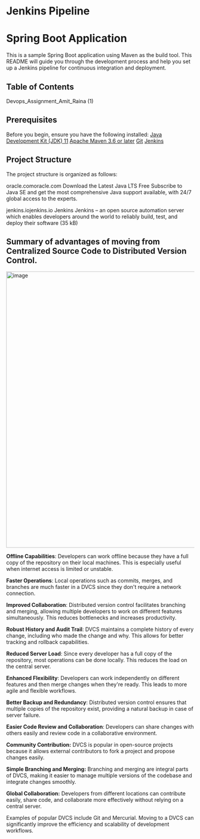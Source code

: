 # Jenkins Pipeline 

# Spring Boot Application
This is a sample Spring Boot application using Maven as the build tool. This README will guide you through the development process and help you set up a Jenkins pipeline for continuous integration and deployment.

## Table of Contents

Devops_Assignment_Amit_Raina (1)

## Prerequisites

Before you begin, ensure you have the following installed:
[Java Development Kit (JDK) 11](https://www.oracle.com/java/technologies/javase-jdk11-downloads.html)
[Apache Maven 3.6 or later](https://maven.apache.org/download.cgi)
[Git](https://git-scm.com/)
[Jenkins](https://www.jenkins.io/)

## Project Structure
The project structure is organized as follows:

oracle.comoracle.com
Download the Latest Java LTS Free
Subscribe to Java SE and get the most comprehensive Java support available, with 24/7 global access to the experts.

jenkins.iojenkins.io
Jenkins
Jenkins – an open source automation server which enables developers around the world to reliably build, test, and deploy their software (35 kB)


## Summary of advantages of moving from Centralized Source Code to Distributed Version Control.

<img width="737" alt="image" src="https://github.com/arbits2024/centralized_to_distribted_repo_poc/assets/167223916/9cf1da6b-240a-4d7c-80bb-b5de65626d7f">



**Offline Capabilities**: Developers can work offline because they have a full copy of the repository on their local machines. This is especially useful when internet access is limited or unstable.

**Faster Operations**: Local operations such as commits, merges, and branches are much faster in a DVCS since they don't require a network connection.

**Improved Collaboration**: Distributed version control facilitates branching and merging, allowing multiple developers to work on different features simultaneously. This reduces bottlenecks and increases productivity.

**Robust History and Audit Trail**: DVCS maintains a complete history of every change, including who made the change and why. This allows for better tracking and rollback capabilities.

**Reduced Server Load**: Since every developer has a full copy of the repository, most operations can be done locally. This reduces the load on the central server.

**Enhanced Flexibility**: Developers can work independently on different features and then merge changes when they're ready. This leads to more agile and flexible workflows.

**Better Backup and Redundancy**: Distributed version control ensures that multiple copies of the repository exist, providing a natural backup in case of server failure.

**Easier Code Review and Collaboration**: Developers can share changes with others easily and review code in a collaborative environment.

**Community Contribution:** DVCS is popular in open-source projects because it allows external contributors to fork a project and propose changes easily.

**Simple Branching and Merging:** Branching and merging are integral parts of DVCS, making it easier to manage multiple versions of the codebase and integrate changes smoothly.

**Global Collaboration:** Developers from different locations can contribute easily, share code, and collaborate more effectively without relying on a central server.

Examples of popular DVCS include Git and Mercurial. Moving to a DVCS can significantly improve the efficiency and scalability of development workflows.




